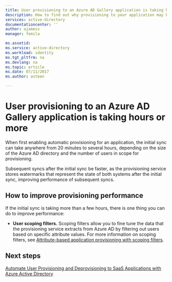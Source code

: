 ```yaml
---
title: User provisioning to an Azure AD Gallery application is taking hours or more | Microsoft Docs
description: How to find out why provisioning to your application may be taking longer than you expected
services: active-directory
documentationcenter: ''
author: ajamess
manager: femila

ms.assetid: 
ms.service: active-directory
ms.workload: identity
ms.tgt_pltfrm: na
ms.devlang: na
ms.topic: article
ms.date: 07/11/2017
ms.author: asteen

---
```


# User provisioning to an Azure AD Gallery application is taking hours or more

When first enabling automatic provisioning for an application, the initial sync can take anywhere from 20 minutes to several hours, depending on the size of the Azure AD directory and the number of users in scope for provisioning. 

Subsequent syncs after the initial sync be faster, as the provisioning service stores watermarks that represent the state of both systems after the initial sync, improving performance of subsequent syncs.

## How to improve provisioning performance

If the initial sync is taking more than a few hours, there is one thing you can do to improve performance:

-   **User scoping filters.** Scoping filters allow you to fine tune the data that the provisioning service extracts from Azure AD by filtering out users based on specific attribute values. For more information on scoping filters, see [Attribute-based application provisioning with scoping filters](https://docs.microsoft.com/azure/active-directory/active-directory-saas-scoping-filters).

## Next steps
[Automate User Provisioning and Deprovisioning to SaaS Applications with Azure Active Directory](active-directory-saas-app-provisioning.md)

